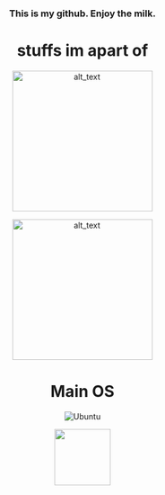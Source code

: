 

### __<p align="center">This is my github.  Enjoy the milk.</p>__

<div align="center">
  
# stuffs im apart of
  [<img alt="alt_text" width="250px" src="https://sutton.com/img/logos/sutton-logo-nav.svg" />](https://sutton.com)
  
  
  [<img alt="alt_text" width="250px" src="https://github.com/milkbag19/milkbag19/assets/40251012/47328c4c-6f3a-48cb-b2ba-101a168cfd93" />](https://homeprint.io)
  


# Main OS
![Ubuntu](https://img.shields.io/badge/Kubuntu-E95420?style=for-the-badge&logo=kubuntu&logoColor=white)
  
  
<div id="header" align="center">
  <img src="https://cdn.discordapp.com/attachments/561220065584873474/691542483284394024/1584647591844.gif" width="100"/>
</div>
  
</div>
